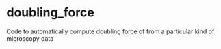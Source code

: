 # doubling_force
Code to automatically compute doubling force of from a particular kind of microscopy data
